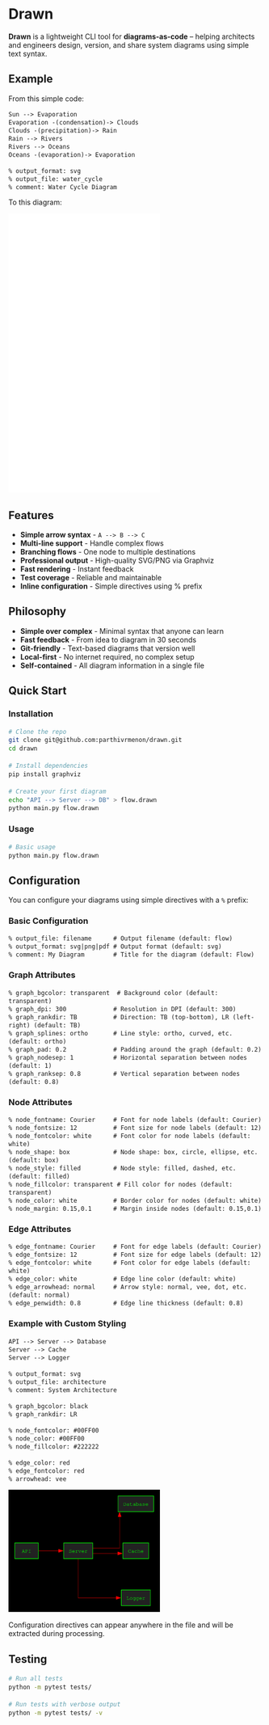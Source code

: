 # Drawn

**Drawn** is a lightweight CLI tool for **diagrams-as-code** – helping architects and engineers design, version, and share system diagrams using simple text syntax.

## Example

From this simple code:
```
Sun --> Evaporation
Evaporation -(condensation)-> Clouds
Clouds -(precipitation)-> Rain
Rain --> Rivers
Rivers --> Oceans
Oceans -(evaporation)-> Evaporation

% output_format: svg
% output_file: water_cycle
% comment: Water Cycle Diagram
```
To this diagram:

<img src="./flow.svg" alt="Water Cycle Diagram" width="300"/>

## Features

- **Simple arrow syntax** - `A --> B --> C`
- **Multi-line support** - Handle complex flows
- **Branching flows** - One node to multiple destinations  
- **Professional output** - High-quality SVG/PNG via Graphviz
- **Fast rendering** - Instant feedback
- **Test coverage** - Reliable and maintainable
- **Inline configuration** - Simple directives using % prefix

## Philosophy

- **Simple over complex** - Minimal syntax that anyone can learn
- **Fast feedback** - From idea to diagram in 30 seconds
- **Git-friendly** - Text-based diagrams that version well
- **Local-first** - No internet required, no complex setup
- **Self-contained** - All diagram information in a single file

## Quick Start

### Installation
```bash
# Clone the repo
git clone git@github.com:parthivrmenon/drawn.git
cd drawn

# Install dependencies
pip install graphviz

# Create your first diagram
echo "API --> Server --> DB" > flow.drawn
python main.py flow.drawn
```

### Usage

```bash
# Basic usage
python main.py flow.drawn
```

## Configuration

You can configure your diagrams using simple directives with a `%` prefix:

### Basic Configuration

```
% output_file: filename      # Output filename (default: flow)
% output_format: svg|png|pdf # Output format (default: svg)
% comment: My Diagram        # Title for the diagram (default: Flow)
```

### Graph Attributes

```
% graph_bgcolor: transparent  # Background color (default: transparent)
% graph_dpi: 300             # Resolution in DPI (default: 300)
% graph_rankdir: TB          # Direction: TB (top-bottom), LR (left-right) (default: TB)
% graph_splines: ortho       # Line style: ortho, curved, etc. (default: ortho)
% graph_pad: 0.2             # Padding around the graph (default: 0.2)
% graph_nodesep: 1           # Horizontal separation between nodes (default: 1)
% graph_ranksep: 0.8         # Vertical separation between nodes (default: 0.8)
```

### Node Attributes

```
% node_fontname: Courier     # Font for node labels (default: Courier)
% node_fontsize: 12          # Font size for node labels (default: 12)
% node_fontcolor: white      # Font color for node labels (default: white)
% node_shape: box            # Node shape: box, circle, ellipse, etc. (default: box)
% node_style: filled         # Node style: filled, dashed, etc. (default: filled)
% node_fillcolor: transparent # Fill color for nodes (default: transparent)
% node_color: white          # Border color for nodes (default: white)
% node_margin: 0.15,0.1      # Margin inside nodes (default: 0.15,0.1)
```

### Edge Attributes

```
% edge_fontname: Courier     # Font for edge labels (default: Courier)
% edge_fontsize: 12          # Font size for edge labels (default: 12)
% edge_fontcolor: white      # Font color for edge labels (default: white)
% edge_color: white          # Edge line color (default: white)
% edge_arrowhead: normal     # Arrow style: normal, vee, dot, etc. (default: normal)
% edge_penwidth: 0.8         # Edge line thickness (default: 0.8)
```

### Example with Custom Styling

```
API --> Server --> Database
Server --> Cache
Server --> Logger

% output_format: svg
% output_file: architecture
% comment: System Architecture

% graph_bgcolor: black
% graph_rankdir: LR

% node_fontcolor: #00FF00
% node_color: #00FF00
% node_fillcolor: #222222

% edge_color: red
% edge_fontcolor: red
% arrowhead: vee
```

<img src="./architecture.svg" alt="System Architecture" width="300"/>

Configuration directives can appear anywhere in the file and will be extracted during processing.

## Testing

```bash
# Run all tests
python -m pytest tests/

# Run tests with verbose output
python -m pytest tests/ -v
